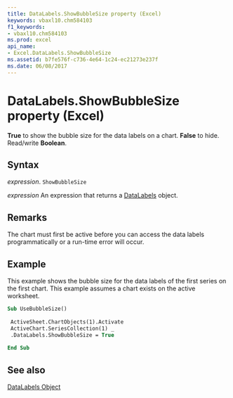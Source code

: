 ```yaml
---
title: DataLabels.ShowBubbleSize property (Excel)
keywords: vbaxl10.chm584103
f1_keywords:
- vbaxl10.chm584103
ms.prod: excel
api_name:
- Excel.DataLabels.ShowBubbleSize
ms.assetid: b7fe576f-c736-4e64-1c24-ec21273e237f
ms.date: 06/08/2017
---
```



# DataLabels.ShowBubbleSize property (Excel)

 **True** to show the bubble size for the data labels on a chart. **False** to hide. Read/write **Boolean**.


## Syntax

_expression_. `ShowBubbleSize`

 _expression_ An expression that returns a [DataLabels](Excel.DataLabels(object).md) object.


## Remarks

The chart must first be active before you can access the data labels programmatically or a run-time error will occur.


## Example

This example shows the bubble size for the data labels of the first series on the first chart. This example assumes a chart exists on the active worksheet.


```vb
Sub UseBubbleSize() 
 
 ActiveSheet.ChartObjects(1).Activate 
 ActiveChart.SeriesCollection(1) _ 
 .DataLabels.ShowBubbleSize = True 
 
End Sub
```


## See also


[DataLabels Object](Excel.DataLabels(object).md)

